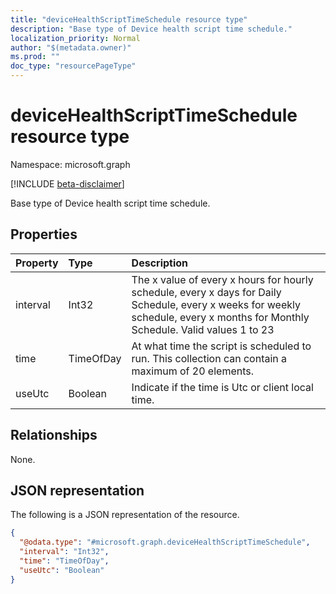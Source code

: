 ```yaml
---
title: "deviceHealthScriptTimeSchedule resource type"
description: "Base type of Device health script time schedule."
localization_priority: Normal
author: "$(metadata.owner)"
ms.prod: ""
doc_type: "resourcePageType"
---
```


# deviceHealthScriptTimeSchedule resource type

Namespace: microsoft.graph

[!INCLUDE [beta-disclaimer](../../includes/beta-disclaimer.md)]

Base type of Device health script time schedule.

## Properties

| Property | Type      | Description                                                                                                                                                                     |
| :------- | :-------- | :------------------------------------------------------------------------------------------------------------------------------------------------------------------------------ |
| interval | Int32     | The x value of every x hours for hourly schedule, every x days for Daily Schedule, every x weeks for weekly schedule, every x months for Monthly Schedule. Valid values 1 to 23 |
| time     | TimeOfDay | At what time the script is scheduled to run. This collection can contain a maximum of 20 elements.                                                                              |
| useUtc   | Boolean   | Indicate if the time is Utc or client local time.                                                                                                                               |

## Relationships

None.

## JSON representation

The following is a JSON representation of the resource.

<!-- {
  "blockType": "resource",
  "@odata.type": "microsoft.graph.deviceHealthScriptTimeSchedule",
}
-->

```json
{
  "@odata.type": "#microsoft.graph.deviceHealthScriptTimeSchedule",
  "interval": "Int32",
  "time": "TimeOfDay",
  "useUtc": "Boolean"
}
```
